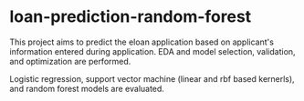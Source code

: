 # loan-prediction-random-forest
This project aims to predict the eloan application based on applicant's information entered during application. EDA and model selection, validation, and optimization are performed. 

Logistic regression, support vector machine (linear and rbf based kernerls), and random forest models are evaluated. 
